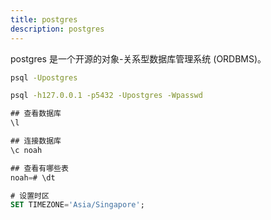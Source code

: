 ```yaml
---
title: postgres
description: postgres
---
```


postgres 是一个开源的对象-关系型数据库管理系统 (ORDBMS)。

```bash
psql -Upostgres

psql -h127.0.0.1 -p5432 -Upostgres -Wpasswd
```

```sql
## 查看数据库
\l

## 连接数据库
\c noah

## 查看有哪些表
noah=# \dt
```

```sql
# 设置时区
SET TIMEZONE='Asia/Singapore';
```
